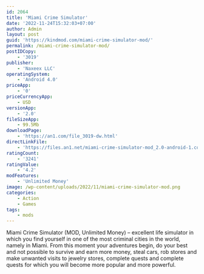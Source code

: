 ```yaml
---
id: 2064
title: 'Miami Crime Simulator'
date: '2022-11-24T15:32:03+07:00'
author: Admin
layout: post
guid: 'https://kindmod.com/miami-crime-simulator-mod/'
permalink: /miami-crime-simulator-mod/
postIDCopy:
    - '3019'
publisher:
    - 'Naxeex LLC'
operatingSystem:
    - 'Android 4.0'
priceApp:
    - '0'
priceCurrencyApp:
    - USD
versionApp:
    - '2.0'
fileSizeApp:
    - 99.5Mb
downloadPage:
    - 'https://an1.com/file_3019-dw.html'
directLinkFile:
    - 'https://files.an1.net/miami-crime-simulator-mod_2.0-android-1.com.apk'
ratingCount:
    - '3241'
ratingValue:
    - '4.2'
modFeatures:
    - 'Unlimited Money'
image: /wp-content/uploads/2022/11/miami-crime-simulator-mod.png
categories:
    - Action
    - Games
tags:
    - mods
---
```


Miami Crime Simulator (MOD, Unlimited Money) – excellent life simulator in which you find yourself in one of the most criminal cities in the world, namely in Miami. From this moment your adventures begin, do your best and not possible to survive and earn more money, steal cars, rob stores and make unwanted visits to jewelry stores, complete quests and complete quests for which you will become more popular and more powerful.